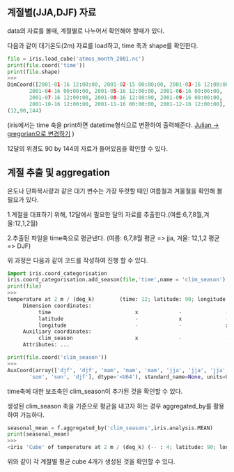 ## 계절별(JJA,DJF) 자료
data의 자료를 볼때, 계절별로 나누어서 확인해야 할때가 있다.

다음과 같이 대기온도(2m) 자료를 load하고, time 축과 shape를 확인한다.
```python
file = iris.load_cube('atmos_month_2001.nc')
print(file.coord('time'))
print(file.shape)
>>>
DimCoord([2001-01-16 12:00:00, 2001-02-15 00:00:00, 2001-03-16 12:00:00,
       2001-04-16 00:00:00, 2001-05-16 12:00:00, 2001-06-16 00:00:00,
       2001-07-16 12:00:00, 2001-08-16 12:00:00, 2001-09-16 00:00:00,
       2001-10-16 12:00:00, 2001-11-16 00:00:00, 2001-12-16 12:00:00], ...
(12,90,144)
```
(iris에서는 time 축을 print하면 datetime형식으로 변환하여 출력해준다. [Julian -> gregorian으로 변경하기](https://github.com/oshble5151/tutorials/tree/master/Julian%20-%3E%20gregorian%EC%9C%BC%EB%A1%9C%20%EB%B3%80%EA%B2%BD%ED%95%98%EA%B8%B0)
)


12달의 위경도 90 by 144의 자료가 들어있음을 확인할 수 있다.


## 계절 추출 및 aggregation
온도나 단파복사량과 같은 대기 변수는 가장 뚜렷할 때인 여름철과 겨울철을 확인해 볼 필요가 있다.

1.계절을 대표하기 위해, 12달에서 필요한 달의 자료를 추출한다.(여름:6,7,8월,겨울:12,1,2월)

2.추출된 파일을 time축으로 평균낸다. (여름: 6,7,8월 평균 => jja, 겨울: 12,1,2 평균 => DJF)

위 과정은 다음과 같이 코드를 작성하여 진행 할 수 있다.
```python
import iris.coord_categorisation
iris.coord_categorisation.add_season(file,'time',name = 'clim_season') # file에 clim_season 축을 추가
print(file)
>>>
temperature at 2 m / (deg_k)        (time: 12; latitude: 90; longitude: 144)
     Dimension coordinates:
          time                           x             -              -
          latitude                       -             x              -
          longitude                      -             -              x
     Auxiliary coordinates:
          clim_season                    x             -              -
     Attributes: ...

print(file.coord('clim_season'))
>>>
AuxCoord(array(['djf', 'djf', 'mam', 'mam', 'mam', 'jja', 'jja', 'jja', 'son',
       'son', 'son', 'djf'], dtype='<U64'), standard_name=None, units=Unit('no_unit'), long_name='clim_season', attributes={'calendar_type': 'JULIAN', 'cartesian_axis': 'T'})
```
time축에 대한 보조축인 clim_season이 추가된 것을 확인할 수 있다.

생성된 clim_season 축을 기준으로 평균을 내고자 하는 경우 aggregated_by를 활용하여 가능하다.
```python
seasonal_mean = f.aggregated_by('clim_seasons',iris.analysis.MEAN) 
print(seasonal_mean)
>>>
<iris 'Cube' of temperature at 2 m / (deg_k) (-- : 4; latitude: 90; longitude: 144)>
```
위와 같이 각 계절별 평균 cube 4개가 생성된 것을 확인할 수 있다.
